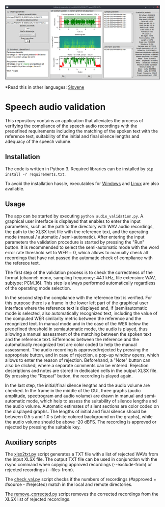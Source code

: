 ![GUI](gui.jpg)

*Read this in other languages: [Slovene](README.sl.md)

# Speech audio validation

This repository contains an application that alleviates the process of verifying the compliance of the speech audio recordings with the predefined requirements including the matching of the spoken text with the reference text, suitability of the initial and final silence lengths and adequacy of the speech volume.

## Installation

The code is written in Python 3. Required libraries can be installed by ```pip install -r requirements.txt```. 

To avoid the installation hassle, executables for [Windows](https://unilj-my.sharepoint.com/:u:/g/personal/janezkrfe_fe1_uni-lj_si/EUk8rVw1B7lGi_FZfrXHtBcB6pLBJAhV2PHNZpCCf5fFSg?e=LhBbgf) and [Linux](https://unilj-my.sharepoint.com/:u:/g/personal/janezkrfe_fe1_uni-lj_si/EasNMx8l5QNGg8U6TQrHyscB9Q-oWLSscv7kmCS_ElhJBQ?e=sAlL71) are also available.

## Usage

The app can be started by executing ```python audio_validation.py```. A graphical user interface is displayed that enables to enter the input parameters, such as the path to the directory with WAV audio recordings, the path to the XLSX text file with the reference text, and the operating mode (manual / automatic / semi-automatic). After entering the input parameters the validation procedure is started by pressing the "Run" button. It is recommended to select the semi-automatic mode with the word error rate threshold set to WER = 0, which allows to manually check all recordings that have not passed the automatic check of compliance with the referece text. 

The first step of the validation process is to check the correctness of the format (channel: mono, sampling frequency: 44.1 kHz, file extension: WAV, subtype: PCM_16). This step is always performed automatically regardless of the operating mode selection.

In the second step the compliance with the reference text is verified. For this purpose there is a frame in the lower left part of the graphical user interface where the reference text is displayed and, if (semi)automatic mode is selected, also automatically recognized text, including the value of the computed WER similarity metric between the reference and the recognized text. In manual mode and in the case of the WER below the predefined threshold in semiautomatic mode, the audio is played, thus allowing a manual assessment of the matching between the spoken text and the reference text. Eifferences between the reference and the automatically recognized text are color coded to help the manual assessment. The audio recording is approved/rejected by pressing the appropriate button, and in case of rejection, a pop-up window opens, which allows to enter the reason of rejection. Beforehand, a "Note" button can also be clicked, where a separate comments can be entered. Rejection descriptions and notes are stored in dedicated cells in the output XLSX file. By pressing the "Repeat" button, the recording is played again.

In the last step, the initial/final silence lengths and the audio volume are checked. In the frame in the middle of the GUI, three graphs (audio amplitude, spectrogram and audio volume) are drawn in manual and semi-automatic mode, which help to assess the suitability of silence lengths and the audio volume. Automatic estimates of silent sections are color coded on the displayed graphs. The lengths of initial and final silence should be between 0.5 s and 1.0 s (white colored background on the graphs), while the audio volume should be above -20 dBFS. The recording is approved or rejected by pressing the suitable key.

## Auxiliary scripts

The [xlsx2txt.py](xlsx2txt.py) script generates a TXT file with a list of rejected WAVs from the input XLSX file. The output TXT file can be used in conjunction with the rsync command when copying approved recordings (--exclude-from) or rejected recordings (--files-from).

The [check_val.py](check_val.py) script checks if the numbers of recordings (#approved = #source - #rejected) match in the local and remote directories.

The [remove_corrected.py](remove_corrected.py) script removes the corrected recordings from the XLSX list of rejected recordings.
